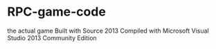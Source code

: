 # RPC-game-code
the actual game
Built with Source 2013
Compiled with Microsoft Visual Studio 2013 Community Edition